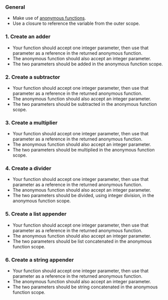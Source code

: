 ### General

- Make use of [anonymous functions][anon-fns].
- Use a closure to reference the variable from the outer scope.

### 1. Create an adder

- Your function should accept one integer parameter, then use that parameter as a reference in the returned anonymous function.
- The anonymous function should also accept an integer parameter.
- The two parameters should be added in the anonymous function scope.

### 2. Create a subtractor

- Your function should accept one integer parameter, then use that parameter as a reference in the returned anonymous function.
- The anonymous function should also accept an integer parameter.
- The two parameters should be subtracted in the anonymous function scope.

### 3. Create a multiplier

- Your function should accept one integer parameter, then use that parameter as a reference in the returned anonymous function.
- The anonymous function should also accept an integer parameter.
- The two parameters should be multiplied in the anonymous function scope.

### 4. Create a divider

- Your function should accept one integer parameter, then use that parameter as a reference in the returned anonymous function.
- The anonymous function should also accept an integer parameter.
- The two parameters should be divided, using integer division, in the anonymous function scope.

### 5. Create a list appender

- Your function should accept one integer parameter, then use that parameter as a reference in the returned anonymous function.
- The anonymous function should also accept an integer parameter.
- The two parameters should be list concatenated in the anonymous function scope.

### 6. Create a string appender

- Your function should accept one integer parameter, then use that parameter as a reference in the returned anonymous function.
- The anonymous function should also accept an integer parameter.
- The two parameters should be string concatenated in the anonymous function scope.

[anon-fns]: https://elixir-lang.org/getting-started/basic-types.html#anonymous-functions
